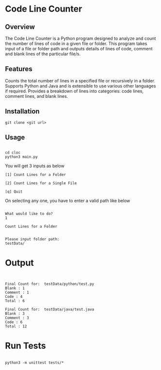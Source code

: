 # Code Line Counter
## Overview
The Code Line Counter is a Python program designed to analyze and count the number of lines of code in a given file or folder. This program takes input of a file or folder path and outputs details of lines of code, comment and blank lines of the particular file/s.

## Features
Counts the total number of lines in a specified file or recursively in a folder.
Supports Python and Java and is extensible to use various other languages if required.
Provides a breakdown of lines into categories: code lines, comment lines, and blank lines.

## Installation

```
git clone <git url>

```

## Usage

```

cd cloc
python3 main.py

```

You will get 3 inputs as below

```
[1] Count Lines for a Folder

[2] Count Lines for a Single File

[q] Quit
```

On selecting any one, you have to enter a valid path like below

```

What would like to do?
1

Count Lines for a Folder


Please input folder path: 
testData/

```

# Output

```


Final Count for:  testData/python/test.py
Blank : 1
Comment : 1
Code : 4
Total : 6

Final Count for:  testData/java/test.java
Blank : 3
Comment : 3
Code : 6
Total : 12

```

# Run Tests

```

python3 -m unittest tests/*

```
